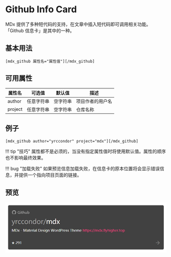 # Github Info Card

MDx 提供了多种短代码的支持，在文章中插入短代码即可调用相关功能。「Github 信息卡」是其中的一种。

## 基本用法

```
[mdx_github 属性名="属性值"][/mdx_github]
```
## 可用属性

| 属性名 | 可选值 | 默认值 | 描述 |
| ------------ | ------------- | ------------ | ------------ |
| author | 任意字符串 | 空字符串 | 项目作者的用户名 |
| project | 任意字符串 | 空字符串 | 仓库名称 |

## 例子

```
[mdx_github author="yrccondor" project="mdx"][/mdx_github]
```

!!! tip "技巧"
    属性都不是必须的，当没有指定属性值时将使用默认值。属性的顺序也不影响最终效果。

!!! bug "加载失败"
    如果预览信息加载失败，在信息卡的原本位置将会显示错误信息，并提供一个指向项目页面的链接。

## 预览

![Preview](../img/github.jpg)
